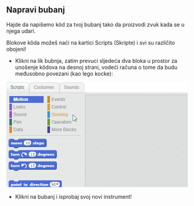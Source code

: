 ## Napravi bubanj

Hajde da napišemo kôd za tvoj bubanj tako da proizvodi zvuk kada se u njega udari.

Blokove kôda možeš naći na kartici Scripts (Skripte) i svi su različito obojeni!

+ Klikni na lik bubnja, zatim prevuci sljedeća dva bloka u prostor za unošenje kôdova na desnoj strani, vodeći računa o tome da budu međusobno povezani (kao lego kocke):

![snimak ekrana](images/connect-block.gif)

+ Klikni na bubanj i isprobaj svoj novi instrument!